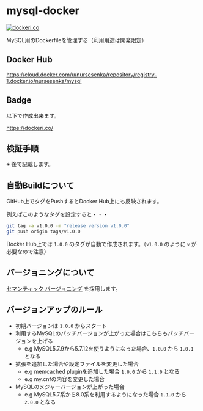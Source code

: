# mysql-docker
[![dockeri.co](https://dockeri.co/image/nursesenka/mysql)](https://hub.docker.com/r/nursesenka/mysql)

MySQL用のDockerfileを管理する（利用用途は開発限定）

## Docker Hub

https://cloud.docker.com/u/nursesenka/repository/registry-1.docker.io/nursesenka/mysql

## Badge
以下で作成出来ます。

https://dockeri.co/

## 検証手順

※ 後で記載します。

## 自動Buildについて

GitHub上でタグをPushするとDocker Hub上にも反映されます。

例えばこのようなタグを設定すると・・・

```bash
git tag -a v1.0.0 -m "release version v1.0.0"
git push origin tags/v1.0.0
```

Docker Hub上では `1.0.0` のタグが自動で作成されます。（`v1.0.0` のように `v` が必要なので注意）

## バージョニングについて

[セマンティック バージョニング](https://semver.org/lang/ja/) を採用します。

## バージョンアップのルール

- 初期バージョンは `1.0.0` からスタート
- 利用するMySQLのパッチバージョンが上がった場合はこちらもパッチバージョンを上げる
  - e.g MySQL5.7.9から5.7.12を使うようになった場合、`1.0.0` から `1.0.1` となる
- 拡張を追加した場合や設定ファイルを変更した場合
  - e.g memcached pluginを追加した場合 `1.0.0` から `1.1.0` となる
  - e.g my.cnfの内容を変更した場合
- MySQLのメジャーバージョンが上がった場合
  - e.g MySQL5.7系から8.0系を利用するようになった場合 `1.1.0` から `2.0.0` となる
